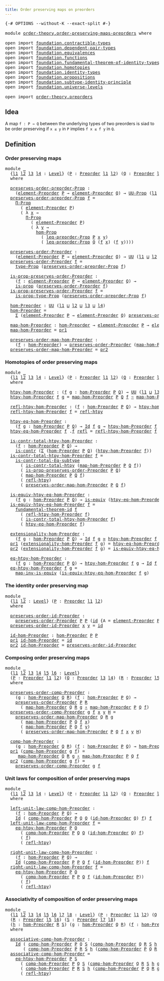 ```yaml
---
title: Order preserving maps on preorders
---
```


<pre class="Agda"><a id="60" class="Symbol">{-#</a> <a id="64" class="Keyword">OPTIONS</a> <a id="72" class="Pragma">--without-K</a> <a id="84" class="Pragma">--exact-split</a> <a id="98" class="Symbol">#-}</a>

<a id="103" class="Keyword">module</a> <a id="110" href="order-theory.order-preserving-maps-preorders.html" class="Module">order-theory.order-preserving-maps-preorders</a> <a id="155" class="Keyword">where</a>

<a id="162" class="Keyword">open</a> <a id="167" class="Keyword">import</a> <a id="174" href="foundation.contractible-types.html" class="Module">foundation.contractible-types</a>
<a id="204" class="Keyword">open</a> <a id="209" class="Keyword">import</a> <a id="216" href="foundation.dependent-pair-types.html" class="Module">foundation.dependent-pair-types</a>
<a id="248" class="Keyword">open</a> <a id="253" class="Keyword">import</a> <a id="260" href="foundation.equivalences.html" class="Module">foundation.equivalences</a>
<a id="284" class="Keyword">open</a> <a id="289" class="Keyword">import</a> <a id="296" href="foundation.functions.html" class="Module">foundation.functions</a>
<a id="317" class="Keyword">open</a> <a id="322" class="Keyword">import</a> <a id="329" href="foundation.fundamental-theorem-of-identity-types.html" class="Module">foundation.fundamental-theorem-of-identity-types</a>
<a id="378" class="Keyword">open</a> <a id="383" class="Keyword">import</a> <a id="390" href="foundation.homotopies.html" class="Module">foundation.homotopies</a>
<a id="412" class="Keyword">open</a> <a id="417" class="Keyword">import</a> <a id="424" href="foundation.identity-types.html" class="Module">foundation.identity-types</a>
<a id="450" class="Keyword">open</a> <a id="455" class="Keyword">import</a> <a id="462" href="foundation.propositions.html" class="Module">foundation.propositions</a>
<a id="486" class="Keyword">open</a> <a id="491" class="Keyword">import</a> <a id="498" href="foundation.subtype-identity-principle.html" class="Module">foundation.subtype-identity-principle</a>
<a id="536" class="Keyword">open</a> <a id="541" class="Keyword">import</a> <a id="548" href="foundation.universe-levels.html" class="Module">foundation.universe-levels</a>

<a id="576" class="Keyword">open</a> <a id="581" class="Keyword">import</a> <a id="588" href="order-theory.preorders.html" class="Module">order-theory.preorders</a>
</pre>
## Idea

A map `f : P → Q` between the underlying types of two preorders is siad to be order preserving if `x ≤ y` in `P` implies `f x ≤ f y` in `Q`.

## Definition

### Order preserving maps

<pre class="Agda"><a id="817" class="Keyword">module</a> <a id="824" href="order-theory.order-preserving-maps-preorders.html#824" class="Module">_</a>
  <a id="828" class="Symbol">{</a><a id="829" href="order-theory.order-preserving-maps-preorders.html#829" class="Bound">l1</a> <a id="832" href="order-theory.order-preserving-maps-preorders.html#832" class="Bound">l2</a> <a id="835" href="order-theory.order-preserving-maps-preorders.html#835" class="Bound">l3</a> <a id="838" href="order-theory.order-preserving-maps-preorders.html#838" class="Bound">l4</a> <a id="841" class="Symbol">:</a> <a id="843" href="Agda.Primitive.html#597" class="Postulate">Level</a><a id="848" class="Symbol">}</a> <a id="850" class="Symbol">(</a><a id="851" href="order-theory.order-preserving-maps-preorders.html#851" class="Bound">P</a> <a id="853" class="Symbol">:</a> <a id="855" href="order-theory.preorders.html#531" class="Function">Preorder</a> <a id="864" href="order-theory.order-preserving-maps-preorders.html#829" class="Bound">l1</a> <a id="867" href="order-theory.order-preserving-maps-preorders.html#832" class="Bound">l2</a><a id="869" class="Symbol">)</a> <a id="871" class="Symbol">(</a><a id="872" href="order-theory.order-preserving-maps-preorders.html#872" class="Bound">Q</a> <a id="874" class="Symbol">:</a> <a id="876" href="order-theory.preorders.html#531" class="Function">Preorder</a> <a id="885" href="order-theory.order-preserving-maps-preorders.html#835" class="Bound">l3</a> <a id="888" href="order-theory.order-preserving-maps-preorders.html#838" class="Bound">l4</a><a id="890" class="Symbol">)</a>
  <a id="894" class="Keyword">where</a>

  <a id="903" href="order-theory.order-preserving-maps-preorders.html#903" class="Function">preserves-order-preorder-Prop</a> <a id="933" class="Symbol">:</a>
    <a id="939" class="Symbol">(</a><a id="940" href="order-theory.preorders.html#873" class="Function">element-Preorder</a> <a id="957" href="order-theory.order-preserving-maps-preorders.html#851" class="Bound">P</a> <a id="959" class="Symbol">→</a> <a id="961" href="order-theory.preorders.html#873" class="Function">element-Preorder</a> <a id="978" href="order-theory.order-preserving-maps-preorders.html#872" class="Bound">Q</a><a id="979" class="Symbol">)</a> <a id="981" class="Symbol">→</a> <a id="983" href="foundation-core.propositions.html#1380" class="Function">UU-Prop</a> <a id="991" class="Symbol">(</a><a id="992" href="order-theory.order-preserving-maps-preorders.html#829" class="Bound">l1</a> <a id="995" href="Agda.Primitive.html#810" class="Primitive Operator">⊔</a> <a id="997" href="order-theory.order-preserving-maps-preorders.html#832" class="Bound">l2</a> <a id="1000" href="Agda.Primitive.html#810" class="Primitive Operator">⊔</a> <a id="1002" href="order-theory.order-preserving-maps-preorders.html#838" class="Bound">l4</a><a id="1004" class="Symbol">)</a>
  <a id="1008" href="order-theory.order-preserving-maps-preorders.html#903" class="Function">preserves-order-preorder-Prop</a> <a id="1038" href="order-theory.order-preserving-maps-preorders.html#1038" class="Bound">f</a> <a id="1040" class="Symbol">=</a>
    <a id="1046" href="foundation-core.propositions.html#6683" class="Function">Π-Prop</a>
      <a id="1059" class="Symbol">(</a> <a id="1061" href="order-theory.preorders.html#873" class="Function">element-Preorder</a> <a id="1078" href="order-theory.order-preserving-maps-preorders.html#851" class="Bound">P</a><a id="1079" class="Symbol">)</a>
      <a id="1087" class="Symbol">(</a> <a id="1089" class="Symbol">λ</a> <a id="1091" href="order-theory.order-preserving-maps-preorders.html#1091" class="Bound">x</a> <a id="1093" class="Symbol">→</a>
        <a id="1103" href="foundation-core.propositions.html#6683" class="Function">Π-Prop</a>
          <a id="1120" class="Symbol">(</a> <a id="1122" href="order-theory.preorders.html#873" class="Function">element-Preorder</a> <a id="1139" href="order-theory.order-preserving-maps-preorders.html#851" class="Bound">P</a><a id="1140" class="Symbol">)</a>
          <a id="1152" class="Symbol">(</a> <a id="1154" class="Symbol">λ</a> <a id="1156" href="order-theory.order-preserving-maps-preorders.html#1156" class="Bound">y</a> <a id="1158" class="Symbol">→</a>
            <a id="1172" href="foundation-core.propositions.html#8785" class="Function">hom-Prop</a>
              <a id="1195" class="Symbol">(</a> <a id="1197" href="order-theory.preorders.html#928" class="Function">leq-preorder-Prop</a> <a id="1215" href="order-theory.order-preserving-maps-preorders.html#851" class="Bound">P</a> <a id="1217" href="order-theory.order-preserving-maps-preorders.html#1091" class="Bound">x</a> <a id="1219" href="order-theory.order-preserving-maps-preorders.html#1156" class="Bound">y</a><a id="1220" class="Symbol">)</a>
              <a id="1236" class="Symbol">(</a> <a id="1238" href="order-theory.preorders.html#928" class="Function">leq-preorder-Prop</a> <a id="1256" href="order-theory.order-preserving-maps-preorders.html#872" class="Bound">Q</a> <a id="1258" class="Symbol">(</a><a id="1259" href="order-theory.order-preserving-maps-preorders.html#1038" class="Bound">f</a> <a id="1261" href="order-theory.order-preserving-maps-preorders.html#1091" class="Bound">x</a><a id="1262" class="Symbol">)</a> <a id="1264" class="Symbol">(</a><a id="1265" href="order-theory.order-preserving-maps-preorders.html#1038" class="Bound">f</a> <a id="1267" href="order-theory.order-preserving-maps-preorders.html#1156" class="Bound">y</a><a id="1268" class="Symbol">))))</a>

  <a id="1276" href="order-theory.order-preserving-maps-preorders.html#1276" class="Function">preserves-order-Preorder</a> <a id="1301" class="Symbol">:</a>
    <a id="1307" class="Symbol">(</a><a id="1308" href="order-theory.preorders.html#873" class="Function">element-Preorder</a> <a id="1325" href="order-theory.order-preserving-maps-preorders.html#851" class="Bound">P</a> <a id="1327" class="Symbol">→</a> <a id="1329" href="order-theory.preorders.html#873" class="Function">element-Preorder</a> <a id="1346" href="order-theory.order-preserving-maps-preorders.html#872" class="Bound">Q</a><a id="1347" class="Symbol">)</a> <a id="1349" class="Symbol">→</a> <a id="1351" href="foundation-core.universe-levels.html#222" class="Primitive">UU</a> <a id="1354" class="Symbol">(</a><a id="1355" href="order-theory.order-preserving-maps-preorders.html#829" class="Bound">l1</a> <a id="1358" href="Agda.Primitive.html#810" class="Primitive Operator">⊔</a> <a id="1360" href="order-theory.order-preserving-maps-preorders.html#832" class="Bound">l2</a> <a id="1363" href="Agda.Primitive.html#810" class="Primitive Operator">⊔</a> <a id="1365" href="order-theory.order-preserving-maps-preorders.html#838" class="Bound">l4</a><a id="1367" class="Symbol">)</a>
  <a id="1371" href="order-theory.order-preserving-maps-preorders.html#1276" class="Function">preserves-order-Preorder</a> <a id="1396" href="order-theory.order-preserving-maps-preorders.html#1396" class="Bound">f</a> <a id="1398" class="Symbol">=</a>
    <a id="1404" href="foundation-core.propositions.html#1482" class="Function">type-Prop</a> <a id="1414" class="Symbol">(</a><a id="1415" href="order-theory.order-preserving-maps-preorders.html#903" class="Function">preserves-order-preorder-Prop</a> <a id="1445" href="order-theory.order-preserving-maps-preorders.html#1396" class="Bound">f</a><a id="1446" class="Symbol">)</a>

  <a id="1451" href="order-theory.order-preserving-maps-preorders.html#1451" class="Function">is-prop-preserves-order-Preorder</a> <a id="1484" class="Symbol">:</a>
    <a id="1490" class="Symbol">(</a><a id="1491" href="order-theory.order-preserving-maps-preorders.html#1491" class="Bound">f</a> <a id="1493" class="Symbol">:</a> <a id="1495" href="order-theory.preorders.html#873" class="Function">element-Preorder</a> <a id="1512" href="order-theory.order-preserving-maps-preorders.html#851" class="Bound">P</a> <a id="1514" class="Symbol">→</a> <a id="1516" href="order-theory.preorders.html#873" class="Function">element-Preorder</a> <a id="1533" href="order-theory.order-preserving-maps-preorders.html#872" class="Bound">Q</a><a id="1534" class="Symbol">)</a> <a id="1536" class="Symbol">→</a>
    <a id="1542" href="foundation-core.propositions.html#1295" class="Function">is-prop</a> <a id="1550" class="Symbol">(</a><a id="1551" href="order-theory.order-preserving-maps-preorders.html#1276" class="Function">preserves-order-Preorder</a> <a id="1576" href="order-theory.order-preserving-maps-preorders.html#1491" class="Bound">f</a><a id="1577" class="Symbol">)</a>
  <a id="1581" href="order-theory.order-preserving-maps-preorders.html#1451" class="Function">is-prop-preserves-order-Preorder</a> <a id="1614" href="order-theory.order-preserving-maps-preorders.html#1614" class="Bound">f</a> <a id="1616" class="Symbol">=</a>
    <a id="1622" href="foundation-core.propositions.html#1549" class="Function">is-prop-type-Prop</a> <a id="1640" class="Symbol">(</a><a id="1641" href="order-theory.order-preserving-maps-preorders.html#903" class="Function">preserves-order-preorder-Prop</a> <a id="1671" href="order-theory.order-preserving-maps-preorders.html#1614" class="Bound">f</a><a id="1672" class="Symbol">)</a>

  <a id="1677" href="order-theory.order-preserving-maps-preorders.html#1677" class="Function">hom-Preorder</a> <a id="1690" class="Symbol">:</a> <a id="1692" href="foundation-core.universe-levels.html#222" class="Primitive">UU</a> <a id="1695" class="Symbol">(</a><a id="1696" href="order-theory.order-preserving-maps-preorders.html#829" class="Bound">l1</a> <a id="1699" href="Agda.Primitive.html#810" class="Primitive Operator">⊔</a> <a id="1701" href="order-theory.order-preserving-maps-preorders.html#832" class="Bound">l2</a> <a id="1704" href="Agda.Primitive.html#810" class="Primitive Operator">⊔</a> <a id="1706" href="order-theory.order-preserving-maps-preorders.html#835" class="Bound">l3</a> <a id="1709" href="Agda.Primitive.html#810" class="Primitive Operator">⊔</a> <a id="1711" href="order-theory.order-preserving-maps-preorders.html#838" class="Bound">l4</a><a id="1713" class="Symbol">)</a>
  <a id="1717" href="order-theory.order-preserving-maps-preorders.html#1677" class="Function">hom-Preorder</a> <a id="1730" class="Symbol">=</a>
    <a id="1736" href="foundation-core.dependent-pair-types.html#502" class="Record">Σ</a> <a id="1738" class="Symbol">(</a><a id="1739" href="order-theory.preorders.html#873" class="Function">element-Preorder</a> <a id="1756" href="order-theory.order-preserving-maps-preorders.html#851" class="Bound">P</a> <a id="1758" class="Symbol">→</a> <a id="1760" href="order-theory.preorders.html#873" class="Function">element-Preorder</a> <a id="1777" href="order-theory.order-preserving-maps-preorders.html#872" class="Bound">Q</a><a id="1778" class="Symbol">)</a> <a id="1780" href="order-theory.order-preserving-maps-preorders.html#1276" class="Function">preserves-order-Preorder</a>

  <a id="1808" href="order-theory.order-preserving-maps-preorders.html#1808" class="Function">map-hom-Preorder</a> <a id="1825" class="Symbol">:</a> <a id="1827" href="order-theory.order-preserving-maps-preorders.html#1677" class="Function">hom-Preorder</a> <a id="1840" class="Symbol">→</a> <a id="1842" href="order-theory.preorders.html#873" class="Function">element-Preorder</a> <a id="1859" href="order-theory.order-preserving-maps-preorders.html#851" class="Bound">P</a> <a id="1861" class="Symbol">→</a> <a id="1863" href="order-theory.preorders.html#873" class="Function">element-Preorder</a> <a id="1880" href="order-theory.order-preserving-maps-preorders.html#872" class="Bound">Q</a>
  <a id="1884" href="order-theory.order-preserving-maps-preorders.html#1808" class="Function">map-hom-Preorder</a> <a id="1901" class="Symbol">=</a> <a id="1903" href="foundation-core.dependent-pair-types.html#592" class="Field">pr1</a>

  <a id="1910" href="order-theory.order-preserving-maps-preorders.html#1910" class="Function">preserves-order-map-hom-Preorder</a> <a id="1943" class="Symbol">:</a>
    <a id="1949" class="Symbol">(</a><a id="1950" href="order-theory.order-preserving-maps-preorders.html#1950" class="Bound">f</a> <a id="1952" class="Symbol">:</a> <a id="1954" href="order-theory.order-preserving-maps-preorders.html#1677" class="Function">hom-Preorder</a><a id="1966" class="Symbol">)</a> <a id="1968" class="Symbol">→</a> <a id="1970" href="order-theory.order-preserving-maps-preorders.html#1276" class="Function">preserves-order-Preorder</a> <a id="1995" class="Symbol">(</a><a id="1996" href="order-theory.order-preserving-maps-preorders.html#1808" class="Function">map-hom-Preorder</a> <a id="2013" href="order-theory.order-preserving-maps-preorders.html#1950" class="Bound">f</a><a id="2014" class="Symbol">)</a>
  <a id="2018" href="order-theory.order-preserving-maps-preorders.html#1910" class="Function">preserves-order-map-hom-Preorder</a> <a id="2051" class="Symbol">=</a> <a id="2053" href="foundation-core.dependent-pair-types.html#604" class="Field">pr2</a>
</pre>
### Homotopies of order preserving maps

<pre class="Agda"><a id="2111" class="Keyword">module</a> <a id="2118" href="order-theory.order-preserving-maps-preorders.html#2118" class="Module">_</a>
  <a id="2122" class="Symbol">{</a><a id="2123" href="order-theory.order-preserving-maps-preorders.html#2123" class="Bound">l1</a> <a id="2126" href="order-theory.order-preserving-maps-preorders.html#2126" class="Bound">l2</a> <a id="2129" href="order-theory.order-preserving-maps-preorders.html#2129" class="Bound">l3</a> <a id="2132" href="order-theory.order-preserving-maps-preorders.html#2132" class="Bound">l4</a> <a id="2135" class="Symbol">:</a> <a id="2137" href="Agda.Primitive.html#597" class="Postulate">Level</a><a id="2142" class="Symbol">}</a> <a id="2144" class="Symbol">(</a><a id="2145" href="order-theory.order-preserving-maps-preorders.html#2145" class="Bound">P</a> <a id="2147" class="Symbol">:</a> <a id="2149" href="order-theory.preorders.html#531" class="Function">Preorder</a> <a id="2158" href="order-theory.order-preserving-maps-preorders.html#2123" class="Bound">l1</a> <a id="2161" href="order-theory.order-preserving-maps-preorders.html#2126" class="Bound">l2</a><a id="2163" class="Symbol">)</a> <a id="2165" class="Symbol">(</a><a id="2166" href="order-theory.order-preserving-maps-preorders.html#2166" class="Bound">Q</a> <a id="2168" class="Symbol">:</a> <a id="2170" href="order-theory.preorders.html#531" class="Function">Preorder</a> <a id="2179" href="order-theory.order-preserving-maps-preorders.html#2129" class="Bound">l3</a> <a id="2182" href="order-theory.order-preserving-maps-preorders.html#2132" class="Bound">l4</a><a id="2184" class="Symbol">)</a>
  <a id="2188" class="Keyword">where</a>

  <a id="2197" href="order-theory.order-preserving-maps-preorders.html#2197" class="Function">htpy-hom-Preorder</a> <a id="2215" class="Symbol">:</a> <a id="2217" class="Symbol">(</a><a id="2218" href="order-theory.order-preserving-maps-preorders.html#2218" class="Bound">f</a> <a id="2220" href="order-theory.order-preserving-maps-preorders.html#2220" class="Bound">g</a> <a id="2222" class="Symbol">:</a> <a id="2224" href="order-theory.order-preserving-maps-preorders.html#1677" class="Function">hom-Preorder</a> <a id="2237" href="order-theory.order-preserving-maps-preorders.html#2145" class="Bound">P</a> <a id="2239" href="order-theory.order-preserving-maps-preorders.html#2166" class="Bound">Q</a><a id="2240" class="Symbol">)</a> <a id="2242" class="Symbol">→</a> <a id="2244" href="foundation-core.universe-levels.html#222" class="Primitive">UU</a> <a id="2247" class="Symbol">(</a><a id="2248" href="order-theory.order-preserving-maps-preorders.html#2123" class="Bound">l1</a> <a id="2251" href="Agda.Primitive.html#810" class="Primitive Operator">⊔</a> <a id="2253" href="order-theory.order-preserving-maps-preorders.html#2129" class="Bound">l3</a><a id="2255" class="Symbol">)</a>
  <a id="2259" href="order-theory.order-preserving-maps-preorders.html#2197" class="Function">htpy-hom-Preorder</a> <a id="2277" href="order-theory.order-preserving-maps-preorders.html#2277" class="Bound">f</a> <a id="2279" href="order-theory.order-preserving-maps-preorders.html#2279" class="Bound">g</a> <a id="2281" class="Symbol">=</a> <a id="2283" href="order-theory.order-preserving-maps-preorders.html#1808" class="Function">map-hom-Preorder</a> <a id="2300" href="order-theory.order-preserving-maps-preorders.html#2145" class="Bound">P</a> <a id="2302" href="order-theory.order-preserving-maps-preorders.html#2166" class="Bound">Q</a> <a id="2304" href="order-theory.order-preserving-maps-preorders.html#2277" class="Bound">f</a> <a id="2306" href="foundation-core.homotopies.html#467" class="Function Operator">~</a> <a id="2308" href="order-theory.order-preserving-maps-preorders.html#1808" class="Function">map-hom-Preorder</a> <a id="2325" href="order-theory.order-preserving-maps-preorders.html#2145" class="Bound">P</a> <a id="2327" href="order-theory.order-preserving-maps-preorders.html#2166" class="Bound">Q</a> <a id="2329" href="order-theory.order-preserving-maps-preorders.html#2279" class="Bound">g</a>

  <a id="2334" href="order-theory.order-preserving-maps-preorders.html#2334" class="Function">refl-htpy-hom-Preorder</a> <a id="2357" class="Symbol">:</a> <a id="2359" class="Symbol">(</a><a id="2360" href="order-theory.order-preserving-maps-preorders.html#2360" class="Bound">f</a> <a id="2362" class="Symbol">:</a> <a id="2364" href="order-theory.order-preserving-maps-preorders.html#1677" class="Function">hom-Preorder</a> <a id="2377" href="order-theory.order-preserving-maps-preorders.html#2145" class="Bound">P</a> <a id="2379" href="order-theory.order-preserving-maps-preorders.html#2166" class="Bound">Q</a><a id="2380" class="Symbol">)</a> <a id="2382" class="Symbol">→</a> <a id="2384" href="order-theory.order-preserving-maps-preorders.html#2197" class="Function">htpy-hom-Preorder</a> <a id="2402" href="order-theory.order-preserving-maps-preorders.html#2360" class="Bound">f</a> <a id="2404" href="order-theory.order-preserving-maps-preorders.html#2360" class="Bound">f</a>
  <a id="2408" href="order-theory.order-preserving-maps-preorders.html#2334" class="Function">refl-htpy-hom-Preorder</a> <a id="2431" href="order-theory.order-preserving-maps-preorders.html#2431" class="Bound">f</a> <a id="2433" class="Symbol">=</a> <a id="2435" href="foundation-core.homotopies.html#632" class="Function">refl-htpy</a>

  <a id="2448" href="order-theory.order-preserving-maps-preorders.html#2448" class="Function">htpy-eq-hom-Preorder</a> <a id="2469" class="Symbol">:</a>
    <a id="2475" class="Symbol">(</a><a id="2476" href="order-theory.order-preserving-maps-preorders.html#2476" class="Bound">f</a> <a id="2478" href="order-theory.order-preserving-maps-preorders.html#2478" class="Bound">g</a> <a id="2480" class="Symbol">:</a> <a id="2482" href="order-theory.order-preserving-maps-preorders.html#1677" class="Function">hom-Preorder</a> <a id="2495" href="order-theory.order-preserving-maps-preorders.html#2145" class="Bound">P</a> <a id="2497" href="order-theory.order-preserving-maps-preorders.html#2166" class="Bound">Q</a><a id="2498" class="Symbol">)</a> <a id="2500" class="Symbol">→</a> <a id="2502" href="foundation-core.identity-types.html#641" class="Datatype">Id</a> <a id="2505" href="order-theory.order-preserving-maps-preorders.html#2476" class="Bound">f</a> <a id="2507" href="order-theory.order-preserving-maps-preorders.html#2478" class="Bound">g</a> <a id="2509" class="Symbol">→</a> <a id="2511" href="order-theory.order-preserving-maps-preorders.html#2197" class="Function">htpy-hom-Preorder</a> <a id="2529" href="order-theory.order-preserving-maps-preorders.html#2476" class="Bound">f</a> <a id="2531" href="order-theory.order-preserving-maps-preorders.html#2478" class="Bound">g</a>
  <a id="2535" href="order-theory.order-preserving-maps-preorders.html#2448" class="Function">htpy-eq-hom-Preorder</a> <a id="2556" href="order-theory.order-preserving-maps-preorders.html#2556" class="Bound">f</a> <a id="2558" class="DottedPattern Symbol">.</a><a id="2559" href="order-theory.order-preserving-maps-preorders.html#2556" class="DottedPattern Bound">f</a> <a id="2561" href="foundation-core.identity-types.html#694" class="InductiveConstructor">refl</a> <a id="2566" class="Symbol">=</a> <a id="2568" href="order-theory.order-preserving-maps-preorders.html#2334" class="Function">refl-htpy-hom-Preorder</a> <a id="2591" href="order-theory.order-preserving-maps-preorders.html#2556" class="Bound">f</a>

  <a id="2596" href="order-theory.order-preserving-maps-preorders.html#2596" class="Function">is-contr-total-htpy-hom-Preorder</a> <a id="2629" class="Symbol">:</a>
    <a id="2635" class="Symbol">(</a><a id="2636" href="order-theory.order-preserving-maps-preorders.html#2636" class="Bound">f</a> <a id="2638" class="Symbol">:</a> <a id="2640" href="order-theory.order-preserving-maps-preorders.html#1677" class="Function">hom-Preorder</a> <a id="2653" href="order-theory.order-preserving-maps-preorders.html#2145" class="Bound">P</a> <a id="2655" href="order-theory.order-preserving-maps-preorders.html#2166" class="Bound">Q</a><a id="2656" class="Symbol">)</a> <a id="2658" class="Symbol">→</a>
    <a id="2664" href="foundation-core.contractible-types.html#992" class="Function">is-contr</a> <a id="2673" class="Symbol">(</a><a id="2674" href="foundation-core.dependent-pair-types.html#502" class="Record">Σ</a> <a id="2676" class="Symbol">(</a><a id="2677" href="order-theory.order-preserving-maps-preorders.html#1677" class="Function">hom-Preorder</a> <a id="2690" href="order-theory.order-preserving-maps-preorders.html#2145" class="Bound">P</a> <a id="2692" href="order-theory.order-preserving-maps-preorders.html#2166" class="Bound">Q</a><a id="2693" class="Symbol">)</a> <a id="2695" class="Symbol">(</a><a id="2696" href="order-theory.order-preserving-maps-preorders.html#2197" class="Function">htpy-hom-Preorder</a> <a id="2714" href="order-theory.order-preserving-maps-preorders.html#2636" class="Bound">f</a><a id="2715" class="Symbol">))</a>
  <a id="2720" href="order-theory.order-preserving-maps-preorders.html#2596" class="Function">is-contr-total-htpy-hom-Preorder</a> <a id="2753" href="order-theory.order-preserving-maps-preorders.html#2753" class="Bound">f</a> <a id="2755" class="Symbol">=</a>
    <a id="2761" href="foundation-core.subtype-identity-principle.html#1572" class="Function">is-contr-total-Eq-subtype</a>
      <a id="2793" class="Symbol">(</a> <a id="2795" href="foundation.homotopies.html#3137" class="Function">is-contr-total-htpy</a> <a id="2815" class="Symbol">(</a><a id="2816" href="order-theory.order-preserving-maps-preorders.html#1808" class="Function">map-hom-Preorder</a> <a id="2833" href="order-theory.order-preserving-maps-preorders.html#2145" class="Bound">P</a> <a id="2835" href="order-theory.order-preserving-maps-preorders.html#2166" class="Bound">Q</a> <a id="2837" href="order-theory.order-preserving-maps-preorders.html#2753" class="Bound">f</a><a id="2838" class="Symbol">))</a>
      <a id="2847" class="Symbol">(</a> <a id="2849" href="order-theory.order-preserving-maps-preorders.html#1451" class="Function">is-prop-preserves-order-Preorder</a> <a id="2882" href="order-theory.order-preserving-maps-preorders.html#2145" class="Bound">P</a> <a id="2884" href="order-theory.order-preserving-maps-preorders.html#2166" class="Bound">Q</a><a id="2885" class="Symbol">)</a>
      <a id="2893" class="Symbol">(</a> <a id="2895" href="order-theory.order-preserving-maps-preorders.html#1808" class="Function">map-hom-Preorder</a> <a id="2912" href="order-theory.order-preserving-maps-preorders.html#2145" class="Bound">P</a> <a id="2914" href="order-theory.order-preserving-maps-preorders.html#2166" class="Bound">Q</a> <a id="2916" href="order-theory.order-preserving-maps-preorders.html#2753" class="Bound">f</a><a id="2917" class="Symbol">)</a>
      <a id="2925" class="Symbol">(</a> <a id="2927" href="foundation-core.homotopies.html#632" class="Function">refl-htpy</a><a id="2936" class="Symbol">)</a>
      <a id="2944" class="Symbol">(</a> <a id="2946" href="order-theory.order-preserving-maps-preorders.html#1910" class="Function">preserves-order-map-hom-Preorder</a> <a id="2979" href="order-theory.order-preserving-maps-preorders.html#2145" class="Bound">P</a> <a id="2981" href="order-theory.order-preserving-maps-preorders.html#2166" class="Bound">Q</a> <a id="2983" href="order-theory.order-preserving-maps-preorders.html#2753" class="Bound">f</a><a id="2984" class="Symbol">)</a>

  <a id="2989" href="order-theory.order-preserving-maps-preorders.html#2989" class="Function">is-equiv-htpy-eq-hom-Preorder</a> <a id="3019" class="Symbol">:</a>
    <a id="3025" class="Symbol">(</a><a id="3026" href="order-theory.order-preserving-maps-preorders.html#3026" class="Bound">f</a> <a id="3028" href="order-theory.order-preserving-maps-preorders.html#3028" class="Bound">g</a> <a id="3030" class="Symbol">:</a> <a id="3032" href="order-theory.order-preserving-maps-preorders.html#1677" class="Function">hom-Preorder</a> <a id="3045" href="order-theory.order-preserving-maps-preorders.html#2145" class="Bound">P</a> <a id="3047" href="order-theory.order-preserving-maps-preorders.html#2166" class="Bound">Q</a><a id="3048" class="Symbol">)</a> <a id="3050" class="Symbol">→</a> <a id="3052" href="foundation-core.equivalences.html#1542" class="Function">is-equiv</a> <a id="3061" class="Symbol">(</a><a id="3062" href="order-theory.order-preserving-maps-preorders.html#2448" class="Function">htpy-eq-hom-Preorder</a> <a id="3083" href="order-theory.order-preserving-maps-preorders.html#3026" class="Bound">f</a> <a id="3085" href="order-theory.order-preserving-maps-preorders.html#3028" class="Bound">g</a><a id="3086" class="Symbol">)</a>
  <a id="3090" href="order-theory.order-preserving-maps-preorders.html#2989" class="Function">is-equiv-htpy-eq-hom-Preorder</a> <a id="3120" href="order-theory.order-preserving-maps-preorders.html#3120" class="Bound">f</a> <a id="3122" class="Symbol">=</a>
    <a id="3128" href="foundation-core.fundamental-theorem-of-identity-types.html#1888" class="Function">fundamental-theorem-id</a> <a id="3151" href="order-theory.order-preserving-maps-preorders.html#3120" class="Bound">f</a>
      <a id="3159" class="Symbol">(</a> <a id="3161" href="order-theory.order-preserving-maps-preorders.html#2334" class="Function">refl-htpy-hom-Preorder</a> <a id="3184" href="order-theory.order-preserving-maps-preorders.html#3120" class="Bound">f</a><a id="3185" class="Symbol">)</a>
      <a id="3193" class="Symbol">(</a> <a id="3195" href="order-theory.order-preserving-maps-preorders.html#2596" class="Function">is-contr-total-htpy-hom-Preorder</a> <a id="3228" href="order-theory.order-preserving-maps-preorders.html#3120" class="Bound">f</a><a id="3229" class="Symbol">)</a>
      <a id="3237" class="Symbol">(</a> <a id="3239" href="order-theory.order-preserving-maps-preorders.html#2448" class="Function">htpy-eq-hom-Preorder</a> <a id="3260" href="order-theory.order-preserving-maps-preorders.html#3120" class="Bound">f</a><a id="3261" class="Symbol">)</a>

  <a id="3266" href="order-theory.order-preserving-maps-preorders.html#3266" class="Function">extensionality-hom-Preorder</a> <a id="3294" class="Symbol">:</a>
    <a id="3300" class="Symbol">(</a><a id="3301" href="order-theory.order-preserving-maps-preorders.html#3301" class="Bound">f</a> <a id="3303" href="order-theory.order-preserving-maps-preorders.html#3303" class="Bound">g</a> <a id="3305" class="Symbol">:</a> <a id="3307" href="order-theory.order-preserving-maps-preorders.html#1677" class="Function">hom-Preorder</a> <a id="3320" href="order-theory.order-preserving-maps-preorders.html#2145" class="Bound">P</a> <a id="3322" href="order-theory.order-preserving-maps-preorders.html#2166" class="Bound">Q</a><a id="3323" class="Symbol">)</a> <a id="3325" class="Symbol">→</a> <a id="3327" href="foundation-core.identity-types.html#641" class="Datatype">Id</a> <a id="3330" href="order-theory.order-preserving-maps-preorders.html#3301" class="Bound">f</a> <a id="3332" href="order-theory.order-preserving-maps-preorders.html#3303" class="Bound">g</a> <a id="3334" href="foundation-core.equivalences.html#1607" class="Function Operator">≃</a> <a id="3336" href="order-theory.order-preserving-maps-preorders.html#2197" class="Function">htpy-hom-Preorder</a> <a id="3354" href="order-theory.order-preserving-maps-preorders.html#3301" class="Bound">f</a> <a id="3356" href="order-theory.order-preserving-maps-preorders.html#3303" class="Bound">g</a>
  <a id="3360" href="foundation-core.dependent-pair-types.html#592" class="Field">pr1</a> <a id="3364" class="Symbol">(</a><a id="3365" href="order-theory.order-preserving-maps-preorders.html#3266" class="Function">extensionality-hom-Preorder</a> <a id="3393" href="order-theory.order-preserving-maps-preorders.html#3393" class="Bound">f</a> <a id="3395" href="order-theory.order-preserving-maps-preorders.html#3395" class="Bound">g</a><a id="3396" class="Symbol">)</a> <a id="3398" class="Symbol">=</a> <a id="3400" href="order-theory.order-preserving-maps-preorders.html#2448" class="Function">htpy-eq-hom-Preorder</a> <a id="3421" href="order-theory.order-preserving-maps-preorders.html#3393" class="Bound">f</a> <a id="3423" href="order-theory.order-preserving-maps-preorders.html#3395" class="Bound">g</a>
  <a id="3427" href="foundation-core.dependent-pair-types.html#604" class="Field">pr2</a> <a id="3431" class="Symbol">(</a><a id="3432" href="order-theory.order-preserving-maps-preorders.html#3266" class="Function">extensionality-hom-Preorder</a> <a id="3460" href="order-theory.order-preserving-maps-preorders.html#3460" class="Bound">f</a> <a id="3462" href="order-theory.order-preserving-maps-preorders.html#3462" class="Bound">g</a><a id="3463" class="Symbol">)</a> <a id="3465" class="Symbol">=</a> <a id="3467" href="order-theory.order-preserving-maps-preorders.html#2989" class="Function">is-equiv-htpy-eq-hom-Preorder</a> <a id="3497" href="order-theory.order-preserving-maps-preorders.html#3460" class="Bound">f</a> <a id="3499" href="order-theory.order-preserving-maps-preorders.html#3462" class="Bound">g</a>

  <a id="3504" href="order-theory.order-preserving-maps-preorders.html#3504" class="Function">eq-htpy-hom-Preorder</a> <a id="3525" class="Symbol">:</a>
    <a id="3531" class="Symbol">(</a><a id="3532" href="order-theory.order-preserving-maps-preorders.html#3532" class="Bound">f</a> <a id="3534" href="order-theory.order-preserving-maps-preorders.html#3534" class="Bound">g</a> <a id="3536" class="Symbol">:</a> <a id="3538" href="order-theory.order-preserving-maps-preorders.html#1677" class="Function">hom-Preorder</a> <a id="3551" href="order-theory.order-preserving-maps-preorders.html#2145" class="Bound">P</a> <a id="3553" href="order-theory.order-preserving-maps-preorders.html#2166" class="Bound">Q</a><a id="3554" class="Symbol">)</a> <a id="3556" class="Symbol">→</a> <a id="3558" href="order-theory.order-preserving-maps-preorders.html#2197" class="Function">htpy-hom-Preorder</a> <a id="3576" href="order-theory.order-preserving-maps-preorders.html#3532" class="Bound">f</a> <a id="3578" href="order-theory.order-preserving-maps-preorders.html#3534" class="Bound">g</a> <a id="3580" class="Symbol">→</a> <a id="3582" href="foundation-core.identity-types.html#641" class="Datatype">Id</a> <a id="3585" href="order-theory.order-preserving-maps-preorders.html#3532" class="Bound">f</a> <a id="3587" href="order-theory.order-preserving-maps-preorders.html#3534" class="Bound">g</a>
  <a id="3591" href="order-theory.order-preserving-maps-preorders.html#3504" class="Function">eq-htpy-hom-Preorder</a> <a id="3612" href="order-theory.order-preserving-maps-preorders.html#3612" class="Bound">f</a> <a id="3614" href="order-theory.order-preserving-maps-preorders.html#3614" class="Bound">g</a> <a id="3616" class="Symbol">=</a>
    <a id="3622" href="foundation-core.equivalences.html#4173" class="Function">map-inv-is-equiv</a> <a id="3639" class="Symbol">(</a><a id="3640" href="order-theory.order-preserving-maps-preorders.html#2989" class="Function">is-equiv-htpy-eq-hom-Preorder</a> <a id="3670" href="order-theory.order-preserving-maps-preorders.html#3612" class="Bound">f</a> <a id="3672" href="order-theory.order-preserving-maps-preorders.html#3614" class="Bound">g</a><a id="3673" class="Symbol">)</a>
</pre>
### The identity order preserving map

<pre class="Agda"><a id="3727" class="Keyword">module</a> <a id="3734" href="order-theory.order-preserving-maps-preorders.html#3734" class="Module">_</a>
  <a id="3738" class="Symbol">{</a><a id="3739" href="order-theory.order-preserving-maps-preorders.html#3739" class="Bound">l1</a> <a id="3742" href="order-theory.order-preserving-maps-preorders.html#3742" class="Bound">l2</a> <a id="3745" class="Symbol">:</a> <a id="3747" href="Agda.Primitive.html#597" class="Postulate">Level</a><a id="3752" class="Symbol">}</a> <a id="3754" class="Symbol">(</a><a id="3755" href="order-theory.order-preserving-maps-preorders.html#3755" class="Bound">P</a> <a id="3757" class="Symbol">:</a> <a id="3759" href="order-theory.preorders.html#531" class="Function">Preorder</a> <a id="3768" href="order-theory.order-preserving-maps-preorders.html#3739" class="Bound">l1</a> <a id="3771" href="order-theory.order-preserving-maps-preorders.html#3742" class="Bound">l2</a><a id="3773" class="Symbol">)</a>
  <a id="3777" class="Keyword">where</a>

  <a id="3786" href="order-theory.order-preserving-maps-preorders.html#3786" class="Function">preserves-order-id-Preorder</a> <a id="3814" class="Symbol">:</a>
    <a id="3820" href="order-theory.order-preserving-maps-preorders.html#1276" class="Function">preserves-order-Preorder</a> <a id="3845" href="order-theory.order-preserving-maps-preorders.html#3755" class="Bound">P</a> <a id="3847" href="order-theory.order-preserving-maps-preorders.html#3755" class="Bound">P</a> <a id="3849" class="Symbol">(</a><a id="3850" href="foundation-core.functions.html#309" class="Function">id</a> <a id="3853" class="Symbol">{</a><a id="3854" class="Argument">A</a> <a id="3856" class="Symbol">=</a> <a id="3858" href="order-theory.preorders.html#873" class="Function">element-Preorder</a> <a id="3875" href="order-theory.order-preserving-maps-preorders.html#3755" class="Bound">P</a><a id="3876" class="Symbol">})</a>
  <a id="3881" href="order-theory.order-preserving-maps-preorders.html#3786" class="Function">preserves-order-id-Preorder</a> <a id="3909" href="order-theory.order-preserving-maps-preorders.html#3909" class="Bound">x</a> <a id="3911" href="order-theory.order-preserving-maps-preorders.html#3911" class="Bound">y</a> <a id="3913" class="Symbol">=</a> <a id="3915" href="foundation-core.functions.html#309" class="Function">id</a>

  <a id="3921" href="order-theory.order-preserving-maps-preorders.html#3921" class="Function">id-hom-Preorder</a> <a id="3937" class="Symbol">:</a> <a id="3939" href="order-theory.order-preserving-maps-preorders.html#1677" class="Function">hom-Preorder</a> <a id="3952" href="order-theory.order-preserving-maps-preorders.html#3755" class="Bound">P</a> <a id="3954" href="order-theory.order-preserving-maps-preorders.html#3755" class="Bound">P</a>
  <a id="3958" href="foundation-core.dependent-pair-types.html#592" class="Field">pr1</a> <a id="3962" href="order-theory.order-preserving-maps-preorders.html#3921" class="Function">id-hom-Preorder</a> <a id="3978" class="Symbol">=</a> <a id="3980" href="foundation-core.functions.html#309" class="Function">id</a>
  <a id="3985" href="foundation-core.dependent-pair-types.html#604" class="Field">pr2</a> <a id="3989" href="order-theory.order-preserving-maps-preorders.html#3921" class="Function">id-hom-Preorder</a> <a id="4005" class="Symbol">=</a> <a id="4007" href="order-theory.order-preserving-maps-preorders.html#3786" class="Function">preserves-order-id-Preorder</a>
</pre>
### Composing order preserving maps

<pre class="Agda"><a id="4085" class="Keyword">module</a> <a id="4092" href="order-theory.order-preserving-maps-preorders.html#4092" class="Module">_</a>
  <a id="4096" class="Symbol">{</a><a id="4097" href="order-theory.order-preserving-maps-preorders.html#4097" class="Bound">l1</a> <a id="4100" href="order-theory.order-preserving-maps-preorders.html#4100" class="Bound">l2</a> <a id="4103" href="order-theory.order-preserving-maps-preorders.html#4103" class="Bound">l3</a> <a id="4106" href="order-theory.order-preserving-maps-preorders.html#4106" class="Bound">l4</a> <a id="4109" href="order-theory.order-preserving-maps-preorders.html#4109" class="Bound">l5</a> <a id="4112" href="order-theory.order-preserving-maps-preorders.html#4112" class="Bound">l6</a> <a id="4115" class="Symbol">:</a> <a id="4117" href="Agda.Primitive.html#597" class="Postulate">Level</a><a id="4122" class="Symbol">}</a>
  <a id="4126" class="Symbol">(</a><a id="4127" href="order-theory.order-preserving-maps-preorders.html#4127" class="Bound">P</a> <a id="4129" class="Symbol">:</a> <a id="4131" href="order-theory.preorders.html#531" class="Function">Preorder</a> <a id="4140" href="order-theory.order-preserving-maps-preorders.html#4097" class="Bound">l1</a> <a id="4143" href="order-theory.order-preserving-maps-preorders.html#4100" class="Bound">l2</a><a id="4145" class="Symbol">)</a> <a id="4147" class="Symbol">(</a><a id="4148" href="order-theory.order-preserving-maps-preorders.html#4148" class="Bound">Q</a> <a id="4150" class="Symbol">:</a> <a id="4152" href="order-theory.preorders.html#531" class="Function">Preorder</a> <a id="4161" href="order-theory.order-preserving-maps-preorders.html#4103" class="Bound">l3</a> <a id="4164" href="order-theory.order-preserving-maps-preorders.html#4106" class="Bound">l4</a><a id="4166" class="Symbol">)</a> <a id="4168" class="Symbol">(</a><a id="4169" href="order-theory.order-preserving-maps-preorders.html#4169" class="Bound">R</a> <a id="4171" class="Symbol">:</a> <a id="4173" href="order-theory.preorders.html#531" class="Function">Preorder</a> <a id="4182" href="order-theory.order-preserving-maps-preorders.html#4109" class="Bound">l5</a> <a id="4185" href="order-theory.order-preserving-maps-preorders.html#4112" class="Bound">l6</a><a id="4187" class="Symbol">)</a>
  <a id="4191" class="Keyword">where</a>

  <a id="4200" href="order-theory.order-preserving-maps-preorders.html#4200" class="Function">preserves-order-comp-Preorder</a> <a id="4230" class="Symbol">:</a>
    <a id="4236" class="Symbol">(</a><a id="4237" href="order-theory.order-preserving-maps-preorders.html#4237" class="Bound">g</a> <a id="4239" class="Symbol">:</a> <a id="4241" href="order-theory.order-preserving-maps-preorders.html#1677" class="Function">hom-Preorder</a> <a id="4254" href="order-theory.order-preserving-maps-preorders.html#4148" class="Bound">Q</a> <a id="4256" href="order-theory.order-preserving-maps-preorders.html#4169" class="Bound">R</a><a id="4257" class="Symbol">)</a> <a id="4259" class="Symbol">(</a><a id="4260" href="order-theory.order-preserving-maps-preorders.html#4260" class="Bound">f</a> <a id="4262" class="Symbol">:</a> <a id="4264" href="order-theory.order-preserving-maps-preorders.html#1677" class="Function">hom-Preorder</a> <a id="4277" href="order-theory.order-preserving-maps-preorders.html#4127" class="Bound">P</a> <a id="4279" href="order-theory.order-preserving-maps-preorders.html#4148" class="Bound">Q</a><a id="4280" class="Symbol">)</a> <a id="4282" class="Symbol">→</a>
    <a id="4288" href="order-theory.order-preserving-maps-preorders.html#1276" class="Function">preserves-order-Preorder</a> <a id="4313" href="order-theory.order-preserving-maps-preorders.html#4127" class="Bound">P</a> <a id="4315" href="order-theory.order-preserving-maps-preorders.html#4169" class="Bound">R</a>
      <a id="4323" class="Symbol">(</a> <a id="4325" href="order-theory.order-preserving-maps-preorders.html#1808" class="Function">map-hom-Preorder</a> <a id="4342" href="order-theory.order-preserving-maps-preorders.html#4148" class="Bound">Q</a> <a id="4344" href="order-theory.order-preserving-maps-preorders.html#4169" class="Bound">R</a> <a id="4346" href="order-theory.order-preserving-maps-preorders.html#4237" class="Bound">g</a> <a id="4348" href="foundation-core.functions.html#407" class="Function Operator">∘</a> <a id="4350" href="order-theory.order-preserving-maps-preorders.html#1808" class="Function">map-hom-Preorder</a> <a id="4367" href="order-theory.order-preserving-maps-preorders.html#4127" class="Bound">P</a> <a id="4369" href="order-theory.order-preserving-maps-preorders.html#4148" class="Bound">Q</a> <a id="4371" href="order-theory.order-preserving-maps-preorders.html#4260" class="Bound">f</a><a id="4372" class="Symbol">)</a>
  <a id="4376" href="order-theory.order-preserving-maps-preorders.html#4200" class="Function">preserves-order-comp-Preorder</a> <a id="4406" href="order-theory.order-preserving-maps-preorders.html#4406" class="Bound">g</a> <a id="4408" href="order-theory.order-preserving-maps-preorders.html#4408" class="Bound">f</a> <a id="4410" href="order-theory.order-preserving-maps-preorders.html#4410" class="Bound">x</a> <a id="4412" href="order-theory.order-preserving-maps-preorders.html#4412" class="Bound">y</a> <a id="4414" href="order-theory.order-preserving-maps-preorders.html#4414" class="Bound">H</a> <a id="4416" class="Symbol">=</a>
    <a id="4422" href="order-theory.order-preserving-maps-preorders.html#1910" class="Function">preserves-order-map-hom-Preorder</a> <a id="4455" href="order-theory.order-preserving-maps-preorders.html#4148" class="Bound">Q</a> <a id="4457" href="order-theory.order-preserving-maps-preorders.html#4169" class="Bound">R</a> <a id="4459" href="order-theory.order-preserving-maps-preorders.html#4406" class="Bound">g</a>
      <a id="4467" class="Symbol">(</a> <a id="4469" href="order-theory.order-preserving-maps-preorders.html#1808" class="Function">map-hom-Preorder</a> <a id="4486" href="order-theory.order-preserving-maps-preorders.html#4127" class="Bound">P</a> <a id="4488" href="order-theory.order-preserving-maps-preorders.html#4148" class="Bound">Q</a> <a id="4490" href="order-theory.order-preserving-maps-preorders.html#4408" class="Bound">f</a> <a id="4492" href="order-theory.order-preserving-maps-preorders.html#4410" class="Bound">x</a><a id="4493" class="Symbol">)</a>
      <a id="4501" class="Symbol">(</a> <a id="4503" href="order-theory.order-preserving-maps-preorders.html#1808" class="Function">map-hom-Preorder</a> <a id="4520" href="order-theory.order-preserving-maps-preorders.html#4127" class="Bound">P</a> <a id="4522" href="order-theory.order-preserving-maps-preorders.html#4148" class="Bound">Q</a> <a id="4524" href="order-theory.order-preserving-maps-preorders.html#4408" class="Bound">f</a> <a id="4526" href="order-theory.order-preserving-maps-preorders.html#4412" class="Bound">y</a><a id="4527" class="Symbol">)</a>
      <a id="4535" class="Symbol">(</a> <a id="4537" href="order-theory.order-preserving-maps-preorders.html#1910" class="Function">preserves-order-map-hom-Preorder</a> <a id="4570" href="order-theory.order-preserving-maps-preorders.html#4127" class="Bound">P</a> <a id="4572" href="order-theory.order-preserving-maps-preorders.html#4148" class="Bound">Q</a> <a id="4574" href="order-theory.order-preserving-maps-preorders.html#4408" class="Bound">f</a> <a id="4576" href="order-theory.order-preserving-maps-preorders.html#4410" class="Bound">x</a> <a id="4578" href="order-theory.order-preserving-maps-preorders.html#4412" class="Bound">y</a> <a id="4580" href="order-theory.order-preserving-maps-preorders.html#4414" class="Bound">H</a><a id="4581" class="Symbol">)</a>

  <a id="4586" href="order-theory.order-preserving-maps-preorders.html#4586" class="Function">comp-hom-Preorder</a> <a id="4604" class="Symbol">:</a>
    <a id="4610" class="Symbol">(</a><a id="4611" href="order-theory.order-preserving-maps-preorders.html#4611" class="Bound">g</a> <a id="4613" class="Symbol">:</a> <a id="4615" href="order-theory.order-preserving-maps-preorders.html#1677" class="Function">hom-Preorder</a> <a id="4628" href="order-theory.order-preserving-maps-preorders.html#4148" class="Bound">Q</a> <a id="4630" href="order-theory.order-preserving-maps-preorders.html#4169" class="Bound">R</a><a id="4631" class="Symbol">)</a> <a id="4633" class="Symbol">(</a><a id="4634" href="order-theory.order-preserving-maps-preorders.html#4634" class="Bound">f</a> <a id="4636" class="Symbol">:</a> <a id="4638" href="order-theory.order-preserving-maps-preorders.html#1677" class="Function">hom-Preorder</a> <a id="4651" href="order-theory.order-preserving-maps-preorders.html#4127" class="Bound">P</a> <a id="4653" href="order-theory.order-preserving-maps-preorders.html#4148" class="Bound">Q</a><a id="4654" class="Symbol">)</a> <a id="4656" class="Symbol">→</a> <a id="4658" href="order-theory.order-preserving-maps-preorders.html#1677" class="Function">hom-Preorder</a> <a id="4671" href="order-theory.order-preserving-maps-preorders.html#4127" class="Bound">P</a> <a id="4673" href="order-theory.order-preserving-maps-preorders.html#4169" class="Bound">R</a>
  <a id="4677" href="foundation-core.dependent-pair-types.html#592" class="Field">pr1</a> <a id="4681" class="Symbol">(</a><a id="4682" href="order-theory.order-preserving-maps-preorders.html#4586" class="Function">comp-hom-Preorder</a> <a id="4700" href="order-theory.order-preserving-maps-preorders.html#4700" class="Bound">g</a> <a id="4702" href="order-theory.order-preserving-maps-preorders.html#4702" class="Bound">f</a><a id="4703" class="Symbol">)</a> <a id="4705" class="Symbol">=</a>
     <a id="4712" href="order-theory.order-preserving-maps-preorders.html#1808" class="Function">map-hom-Preorder</a> <a id="4729" href="order-theory.order-preserving-maps-preorders.html#4148" class="Bound">Q</a> <a id="4731" href="order-theory.order-preserving-maps-preorders.html#4169" class="Bound">R</a> <a id="4733" href="order-theory.order-preserving-maps-preorders.html#4700" class="Bound">g</a> <a id="4735" href="foundation-core.functions.html#407" class="Function Operator">∘</a> <a id="4737" href="order-theory.order-preserving-maps-preorders.html#1808" class="Function">map-hom-Preorder</a> <a id="4754" href="order-theory.order-preserving-maps-preorders.html#4127" class="Bound">P</a> <a id="4756" href="order-theory.order-preserving-maps-preorders.html#4148" class="Bound">Q</a> <a id="4758" href="order-theory.order-preserving-maps-preorders.html#4702" class="Bound">f</a>
  <a id="4762" href="foundation-core.dependent-pair-types.html#604" class="Field">pr2</a> <a id="4766" class="Symbol">(</a><a id="4767" href="order-theory.order-preserving-maps-preorders.html#4586" class="Function">comp-hom-Preorder</a> <a id="4785" href="order-theory.order-preserving-maps-preorders.html#4785" class="Bound">g</a> <a id="4787" href="order-theory.order-preserving-maps-preorders.html#4787" class="Bound">f</a><a id="4788" class="Symbol">)</a> <a id="4790" class="Symbol">=</a>
    <a id="4796" href="order-theory.order-preserving-maps-preorders.html#4200" class="Function">preserves-order-comp-Preorder</a> <a id="4826" href="order-theory.order-preserving-maps-preorders.html#4785" class="Bound">g</a> <a id="4828" href="order-theory.order-preserving-maps-preorders.html#4787" class="Bound">f</a>
</pre>
### Unit laws for composition of order preserving maps

<pre class="Agda"><a id="4899" class="Keyword">module</a> <a id="4906" href="order-theory.order-preserving-maps-preorders.html#4906" class="Module">_</a>
  <a id="4910" class="Symbol">{</a><a id="4911" href="order-theory.order-preserving-maps-preorders.html#4911" class="Bound">l1</a> <a id="4914" href="order-theory.order-preserving-maps-preorders.html#4914" class="Bound">l2</a> <a id="4917" href="order-theory.order-preserving-maps-preorders.html#4917" class="Bound">l3</a> <a id="4920" href="order-theory.order-preserving-maps-preorders.html#4920" class="Bound">l4</a> <a id="4923" class="Symbol">:</a> <a id="4925" href="Agda.Primitive.html#597" class="Postulate">Level</a><a id="4930" class="Symbol">}</a> <a id="4932" class="Symbol">(</a><a id="4933" href="order-theory.order-preserving-maps-preorders.html#4933" class="Bound">P</a> <a id="4935" class="Symbol">:</a> <a id="4937" href="order-theory.preorders.html#531" class="Function">Preorder</a> <a id="4946" href="order-theory.order-preserving-maps-preorders.html#4911" class="Bound">l1</a> <a id="4949" href="order-theory.order-preserving-maps-preorders.html#4914" class="Bound">l2</a><a id="4951" class="Symbol">)</a> <a id="4953" class="Symbol">(</a><a id="4954" href="order-theory.order-preserving-maps-preorders.html#4954" class="Bound">Q</a> <a id="4956" class="Symbol">:</a> <a id="4958" href="order-theory.preorders.html#531" class="Function">Preorder</a> <a id="4967" href="order-theory.order-preserving-maps-preorders.html#4917" class="Bound">l3</a> <a id="4970" href="order-theory.order-preserving-maps-preorders.html#4920" class="Bound">l4</a><a id="4972" class="Symbol">)</a>
  <a id="4976" class="Keyword">where</a>

  <a id="4985" href="order-theory.order-preserving-maps-preorders.html#4985" class="Function">left-unit-law-comp-hom-Preorder</a> <a id="5017" class="Symbol">:</a>
    <a id="5023" class="Symbol">(</a><a id="5024" href="order-theory.order-preserving-maps-preorders.html#5024" class="Bound">f</a> <a id="5026" class="Symbol">:</a> <a id="5028" href="order-theory.order-preserving-maps-preorders.html#1677" class="Function">hom-Preorder</a> <a id="5041" href="order-theory.order-preserving-maps-preorders.html#4933" class="Bound">P</a> <a id="5043" href="order-theory.order-preserving-maps-preorders.html#4954" class="Bound">Q</a><a id="5044" class="Symbol">)</a> <a id="5046" class="Symbol">→</a>
    <a id="5052" href="foundation-core.identity-types.html#641" class="Datatype">Id</a> <a id="5055" class="Symbol">(</a> <a id="5057" href="order-theory.order-preserving-maps-preorders.html#4586" class="Function">comp-hom-Preorder</a> <a id="5075" href="order-theory.order-preserving-maps-preorders.html#4933" class="Bound">P</a> <a id="5077" href="order-theory.order-preserving-maps-preorders.html#4954" class="Bound">Q</a> <a id="5079" href="order-theory.order-preserving-maps-preorders.html#4954" class="Bound">Q</a> <a id="5081" class="Symbol">(</a><a id="5082" href="order-theory.order-preserving-maps-preorders.html#3921" class="Function">id-hom-Preorder</a> <a id="5098" href="order-theory.order-preserving-maps-preorders.html#4954" class="Bound">Q</a><a id="5099" class="Symbol">)</a> <a id="5101" href="order-theory.order-preserving-maps-preorders.html#5024" class="Bound">f</a><a id="5102" class="Symbol">)</a> <a id="5104" href="order-theory.order-preserving-maps-preorders.html#5024" class="Bound">f</a>
  <a id="5108" href="order-theory.order-preserving-maps-preorders.html#4985" class="Function">left-unit-law-comp-hom-Preorder</a> <a id="5140" href="order-theory.order-preserving-maps-preorders.html#5140" class="Bound">f</a> <a id="5142" class="Symbol">=</a>
    <a id="5148" href="order-theory.order-preserving-maps-preorders.html#3504" class="Function">eq-htpy-hom-Preorder</a> <a id="5169" href="order-theory.order-preserving-maps-preorders.html#4933" class="Bound">P</a> <a id="5171" href="order-theory.order-preserving-maps-preorders.html#4954" class="Bound">Q</a>
      <a id="5179" class="Symbol">(</a> <a id="5181" href="order-theory.order-preserving-maps-preorders.html#4586" class="Function">comp-hom-Preorder</a> <a id="5199" href="order-theory.order-preserving-maps-preorders.html#4933" class="Bound">P</a> <a id="5201" href="order-theory.order-preserving-maps-preorders.html#4954" class="Bound">Q</a> <a id="5203" href="order-theory.order-preserving-maps-preorders.html#4954" class="Bound">Q</a> <a id="5205" class="Symbol">(</a><a id="5206" href="order-theory.order-preserving-maps-preorders.html#3921" class="Function">id-hom-Preorder</a> <a id="5222" href="order-theory.order-preserving-maps-preorders.html#4954" class="Bound">Q</a><a id="5223" class="Symbol">)</a> <a id="5225" href="order-theory.order-preserving-maps-preorders.html#5140" class="Bound">f</a><a id="5226" class="Symbol">)</a>
      <a id="5234" class="Symbol">(</a> <a id="5236" href="order-theory.order-preserving-maps-preorders.html#5140" class="Bound">f</a><a id="5237" class="Symbol">)</a>
      <a id="5245" class="Symbol">(</a> <a id="5247" href="foundation-core.homotopies.html#632" class="Function">refl-htpy</a><a id="5256" class="Symbol">)</a>

  <a id="5261" href="order-theory.order-preserving-maps-preorders.html#5261" class="Function">right-unit-law-comp-hom-Preorder</a> <a id="5294" class="Symbol">:</a>
    <a id="5300" class="Symbol">(</a><a id="5301" href="order-theory.order-preserving-maps-preorders.html#5301" class="Bound">f</a> <a id="5303" class="Symbol">:</a> <a id="5305" href="order-theory.order-preserving-maps-preorders.html#1677" class="Function">hom-Preorder</a> <a id="5318" href="order-theory.order-preserving-maps-preorders.html#4933" class="Bound">P</a> <a id="5320" href="order-theory.order-preserving-maps-preorders.html#4954" class="Bound">Q</a><a id="5321" class="Symbol">)</a> <a id="5323" class="Symbol">→</a>
    <a id="5329" href="foundation-core.identity-types.html#641" class="Datatype">Id</a> <a id="5332" class="Symbol">(</a><a id="5333" href="order-theory.order-preserving-maps-preorders.html#4586" class="Function">comp-hom-Preorder</a> <a id="5351" href="order-theory.order-preserving-maps-preorders.html#4933" class="Bound">P</a> <a id="5353" href="order-theory.order-preserving-maps-preorders.html#4933" class="Bound">P</a> <a id="5355" href="order-theory.order-preserving-maps-preorders.html#4954" class="Bound">Q</a> <a id="5357" href="order-theory.order-preserving-maps-preorders.html#5301" class="Bound">f</a> <a id="5359" class="Symbol">(</a><a id="5360" href="order-theory.order-preserving-maps-preorders.html#3921" class="Function">id-hom-Preorder</a> <a id="5376" href="order-theory.order-preserving-maps-preorders.html#4933" class="Bound">P</a><a id="5377" class="Symbol">))</a> <a id="5380" href="order-theory.order-preserving-maps-preorders.html#5301" class="Bound">f</a>
  <a id="5384" href="order-theory.order-preserving-maps-preorders.html#5261" class="Function">right-unit-law-comp-hom-Preorder</a> <a id="5417" href="order-theory.order-preserving-maps-preorders.html#5417" class="Bound">f</a> <a id="5419" class="Symbol">=</a>
    <a id="5425" href="order-theory.order-preserving-maps-preorders.html#3504" class="Function">eq-htpy-hom-Preorder</a> <a id="5446" href="order-theory.order-preserving-maps-preorders.html#4933" class="Bound">P</a> <a id="5448" href="order-theory.order-preserving-maps-preorders.html#4954" class="Bound">Q</a>
      <a id="5456" class="Symbol">(</a> <a id="5458" href="order-theory.order-preserving-maps-preorders.html#4586" class="Function">comp-hom-Preorder</a> <a id="5476" href="order-theory.order-preserving-maps-preorders.html#4933" class="Bound">P</a> <a id="5478" href="order-theory.order-preserving-maps-preorders.html#4933" class="Bound">P</a> <a id="5480" href="order-theory.order-preserving-maps-preorders.html#4954" class="Bound">Q</a> <a id="5482" href="order-theory.order-preserving-maps-preorders.html#5417" class="Bound">f</a> <a id="5484" class="Symbol">(</a><a id="5485" href="order-theory.order-preserving-maps-preorders.html#3921" class="Function">id-hom-Preorder</a> <a id="5501" href="order-theory.order-preserving-maps-preorders.html#4933" class="Bound">P</a><a id="5502" class="Symbol">))</a>
      <a id="5511" class="Symbol">(</a> <a id="5513" href="order-theory.order-preserving-maps-preorders.html#5417" class="Bound">f</a><a id="5514" class="Symbol">)</a>
      <a id="5522" class="Symbol">(</a> <a id="5524" href="foundation-core.homotopies.html#632" class="Function">refl-htpy</a><a id="5533" class="Symbol">)</a>
</pre>
### Associativity of composition of order preserving maps

<pre class="Agda"><a id="5607" class="Keyword">module</a> <a id="5614" href="order-theory.order-preserving-maps-preorders.html#5614" class="Module">_</a>
  <a id="5618" class="Symbol">{</a><a id="5619" href="order-theory.order-preserving-maps-preorders.html#5619" class="Bound">l1</a> <a id="5622" href="order-theory.order-preserving-maps-preorders.html#5622" class="Bound">l2</a> <a id="5625" href="order-theory.order-preserving-maps-preorders.html#5625" class="Bound">l3</a> <a id="5628" href="order-theory.order-preserving-maps-preorders.html#5628" class="Bound">l4</a> <a id="5631" href="order-theory.order-preserving-maps-preorders.html#5631" class="Bound">l5</a> <a id="5634" href="order-theory.order-preserving-maps-preorders.html#5634" class="Bound">l6</a> <a id="5637" href="order-theory.order-preserving-maps-preorders.html#5637" class="Bound">l7</a> <a id="5640" href="order-theory.order-preserving-maps-preorders.html#5640" class="Bound">l8</a> <a id="5643" class="Symbol">:</a> <a id="5645" href="Agda.Primitive.html#597" class="Postulate">Level</a><a id="5650" class="Symbol">}</a> <a id="5652" class="Symbol">(</a><a id="5653" href="order-theory.order-preserving-maps-preorders.html#5653" class="Bound">P</a> <a id="5655" class="Symbol">:</a> <a id="5657" href="order-theory.preorders.html#531" class="Function">Preorder</a> <a id="5666" href="order-theory.order-preserving-maps-preorders.html#5619" class="Bound">l1</a> <a id="5669" href="order-theory.order-preserving-maps-preorders.html#5622" class="Bound">l2</a><a id="5671" class="Symbol">)</a> <a id="5673" class="Symbol">(</a><a id="5674" href="order-theory.order-preserving-maps-preorders.html#5674" class="Bound">Q</a> <a id="5676" class="Symbol">:</a> <a id="5678" href="order-theory.preorders.html#531" class="Function">Preorder</a> <a id="5687" href="order-theory.order-preserving-maps-preorders.html#5625" class="Bound">l3</a> <a id="5690" href="order-theory.order-preserving-maps-preorders.html#5628" class="Bound">l4</a><a id="5692" class="Symbol">)</a>
  <a id="5696" class="Symbol">(</a><a id="5697" href="order-theory.order-preserving-maps-preorders.html#5697" class="Bound">R</a> <a id="5699" class="Symbol">:</a> <a id="5701" href="order-theory.preorders.html#531" class="Function">Preorder</a> <a id="5710" href="order-theory.order-preserving-maps-preorders.html#5631" class="Bound">l5</a> <a id="5713" href="order-theory.order-preserving-maps-preorders.html#5634" class="Bound">l6</a><a id="5715" class="Symbol">)</a> <a id="5717" class="Symbol">(</a><a id="5718" href="order-theory.order-preserving-maps-preorders.html#5718" class="Bound">S</a> <a id="5720" class="Symbol">:</a> <a id="5722" href="order-theory.preorders.html#531" class="Function">Preorder</a> <a id="5731" href="order-theory.order-preserving-maps-preorders.html#5637" class="Bound">l7</a> <a id="5734" href="order-theory.order-preserving-maps-preorders.html#5640" class="Bound">l8</a><a id="5736" class="Symbol">)</a>
  <a id="5740" class="Symbol">(</a><a id="5741" href="order-theory.order-preserving-maps-preorders.html#5741" class="Bound">h</a> <a id="5743" class="Symbol">:</a> <a id="5745" href="order-theory.order-preserving-maps-preorders.html#1677" class="Function">hom-Preorder</a> <a id="5758" href="order-theory.order-preserving-maps-preorders.html#5697" class="Bound">R</a> <a id="5760" href="order-theory.order-preserving-maps-preorders.html#5718" class="Bound">S</a><a id="5761" class="Symbol">)</a> <a id="5763" class="Symbol">(</a><a id="5764" href="order-theory.order-preserving-maps-preorders.html#5764" class="Bound">g</a> <a id="5766" class="Symbol">:</a> <a id="5768" href="order-theory.order-preserving-maps-preorders.html#1677" class="Function">hom-Preorder</a> <a id="5781" href="order-theory.order-preserving-maps-preorders.html#5674" class="Bound">Q</a> <a id="5783" href="order-theory.order-preserving-maps-preorders.html#5697" class="Bound">R</a><a id="5784" class="Symbol">)</a> <a id="5786" class="Symbol">(</a><a id="5787" href="order-theory.order-preserving-maps-preorders.html#5787" class="Bound">f</a> <a id="5789" class="Symbol">:</a> <a id="5791" href="order-theory.order-preserving-maps-preorders.html#1677" class="Function">hom-Preorder</a> <a id="5804" href="order-theory.order-preserving-maps-preorders.html#5653" class="Bound">P</a> <a id="5806" href="order-theory.order-preserving-maps-preorders.html#5674" class="Bound">Q</a><a id="5807" class="Symbol">)</a>
  <a id="5811" class="Keyword">where</a>

  <a id="5820" href="order-theory.order-preserving-maps-preorders.html#5820" class="Function">associative-comp-hom-Preorder</a> <a id="5850" class="Symbol">:</a>
    <a id="5856" href="foundation-core.identity-types.html#641" class="Datatype">Id</a> <a id="5859" class="Symbol">(</a> <a id="5861" href="order-theory.order-preserving-maps-preorders.html#4586" class="Function">comp-hom-Preorder</a> <a id="5879" href="order-theory.order-preserving-maps-preorders.html#5653" class="Bound">P</a> <a id="5881" href="order-theory.order-preserving-maps-preorders.html#5674" class="Bound">Q</a> <a id="5883" href="order-theory.order-preserving-maps-preorders.html#5718" class="Bound">S</a> <a id="5885" class="Symbol">(</a><a id="5886" href="order-theory.order-preserving-maps-preorders.html#4586" class="Function">comp-hom-Preorder</a> <a id="5904" href="order-theory.order-preserving-maps-preorders.html#5674" class="Bound">Q</a> <a id="5906" href="order-theory.order-preserving-maps-preorders.html#5697" class="Bound">R</a> <a id="5908" href="order-theory.order-preserving-maps-preorders.html#5718" class="Bound">S</a> <a id="5910" href="order-theory.order-preserving-maps-preorders.html#5741" class="Bound">h</a> <a id="5912" href="order-theory.order-preserving-maps-preorders.html#5764" class="Bound">g</a><a id="5913" class="Symbol">)</a> <a id="5915" href="order-theory.order-preserving-maps-preorders.html#5787" class="Bound">f</a><a id="5916" class="Symbol">)</a>
       <a id="5925" class="Symbol">(</a> <a id="5927" href="order-theory.order-preserving-maps-preorders.html#4586" class="Function">comp-hom-Preorder</a> <a id="5945" href="order-theory.order-preserving-maps-preorders.html#5653" class="Bound">P</a> <a id="5947" href="order-theory.order-preserving-maps-preorders.html#5697" class="Bound">R</a> <a id="5949" href="order-theory.order-preserving-maps-preorders.html#5718" class="Bound">S</a> <a id="5951" href="order-theory.order-preserving-maps-preorders.html#5741" class="Bound">h</a> <a id="5953" class="Symbol">(</a><a id="5954" href="order-theory.order-preserving-maps-preorders.html#4586" class="Function">comp-hom-Preorder</a> <a id="5972" href="order-theory.order-preserving-maps-preorders.html#5653" class="Bound">P</a> <a id="5974" href="order-theory.order-preserving-maps-preorders.html#5674" class="Bound">Q</a> <a id="5976" href="order-theory.order-preserving-maps-preorders.html#5697" class="Bound">R</a> <a id="5978" href="order-theory.order-preserving-maps-preorders.html#5764" class="Bound">g</a> <a id="5980" href="order-theory.order-preserving-maps-preorders.html#5787" class="Bound">f</a><a id="5981" class="Symbol">))</a>
  <a id="5986" href="order-theory.order-preserving-maps-preorders.html#5820" class="Function">associative-comp-hom-Preorder</a> <a id="6016" class="Symbol">=</a>
    <a id="6022" href="order-theory.order-preserving-maps-preorders.html#3504" class="Function">eq-htpy-hom-Preorder</a> <a id="6043" href="order-theory.order-preserving-maps-preorders.html#5653" class="Bound">P</a> <a id="6045" href="order-theory.order-preserving-maps-preorders.html#5718" class="Bound">S</a>
      <a id="6053" class="Symbol">(</a> <a id="6055" href="order-theory.order-preserving-maps-preorders.html#4586" class="Function">comp-hom-Preorder</a> <a id="6073" href="order-theory.order-preserving-maps-preorders.html#5653" class="Bound">P</a> <a id="6075" href="order-theory.order-preserving-maps-preorders.html#5674" class="Bound">Q</a> <a id="6077" href="order-theory.order-preserving-maps-preorders.html#5718" class="Bound">S</a> <a id="6079" class="Symbol">(</a><a id="6080" href="order-theory.order-preserving-maps-preorders.html#4586" class="Function">comp-hom-Preorder</a> <a id="6098" href="order-theory.order-preserving-maps-preorders.html#5674" class="Bound">Q</a> <a id="6100" href="order-theory.order-preserving-maps-preorders.html#5697" class="Bound">R</a> <a id="6102" href="order-theory.order-preserving-maps-preorders.html#5718" class="Bound">S</a> <a id="6104" href="order-theory.order-preserving-maps-preorders.html#5741" class="Bound">h</a> <a id="6106" href="order-theory.order-preserving-maps-preorders.html#5764" class="Bound">g</a><a id="6107" class="Symbol">)</a> <a id="6109" href="order-theory.order-preserving-maps-preorders.html#5787" class="Bound">f</a><a id="6110" class="Symbol">)</a>
      <a id="6118" class="Symbol">(</a> <a id="6120" href="order-theory.order-preserving-maps-preorders.html#4586" class="Function">comp-hom-Preorder</a> <a id="6138" href="order-theory.order-preserving-maps-preorders.html#5653" class="Bound">P</a> <a id="6140" href="order-theory.order-preserving-maps-preorders.html#5697" class="Bound">R</a> <a id="6142" href="order-theory.order-preserving-maps-preorders.html#5718" class="Bound">S</a> <a id="6144" href="order-theory.order-preserving-maps-preorders.html#5741" class="Bound">h</a> <a id="6146" class="Symbol">(</a><a id="6147" href="order-theory.order-preserving-maps-preorders.html#4586" class="Function">comp-hom-Preorder</a> <a id="6165" href="order-theory.order-preserving-maps-preorders.html#5653" class="Bound">P</a> <a id="6167" href="order-theory.order-preserving-maps-preorders.html#5674" class="Bound">Q</a> <a id="6169" href="order-theory.order-preserving-maps-preorders.html#5697" class="Bound">R</a> <a id="6171" href="order-theory.order-preserving-maps-preorders.html#5764" class="Bound">g</a> <a id="6173" href="order-theory.order-preserving-maps-preorders.html#5787" class="Bound">f</a><a id="6174" class="Symbol">))</a>
      <a id="6183" class="Symbol">(</a> <a id="6185" href="foundation-core.homotopies.html#632" class="Function">refl-htpy</a><a id="6194" class="Symbol">)</a>
</pre>